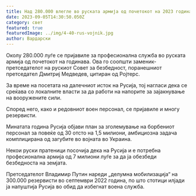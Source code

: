 ```yaml
---
title: Над 280.000 влегле во руската армија од почетокот на 2023 година.
date: 2023-09-05T14:30:50.050Z
category: свет
featured: true
featuredImage: ../img/4-40-rus-vojnik.jpg
author: Вардарски
---
```

Околу 280.000 луѓе се пријавиле за професионална служба во руската армија од почетокот на годинава. Ова го соопшти заменик-претседателот на рускиот Совет за безбедност, поранешниот претседател Дмитриј Медведев, цитиран од Ројтерс.

За време на посетата на далечниот исток на Русија, тој нагласи дека се среќава со локалните власти за да работи на напорите за зајакнување на вооружените сили.

Според него, како и редовниот воен персонал, се пријавиле и многу резервисти.

Минатата година Русија објави план за зголемување на борбениот персонал за повеќе од 30 отсто на 1,5 милиони, амбициозна задача комплицирана од загубите во војната во Украина.

Некои руски пратеници посочија дека на Русија и е потребна професионална армија од 7 милиони луѓе за да ја обезбеди безбедноста на земјата.

Претседателот Владимир Путин нареди „делумна мобилизација“ на 300.000 резервисти во септември 2022 година, по што стотици илјади ја напуштија Русија во обид да избегнат воена служба.